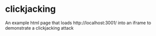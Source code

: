 # clickjacking
An example html page that loads http://localhost:3001/ into an iframe to demonstrate a clickjacking attack
